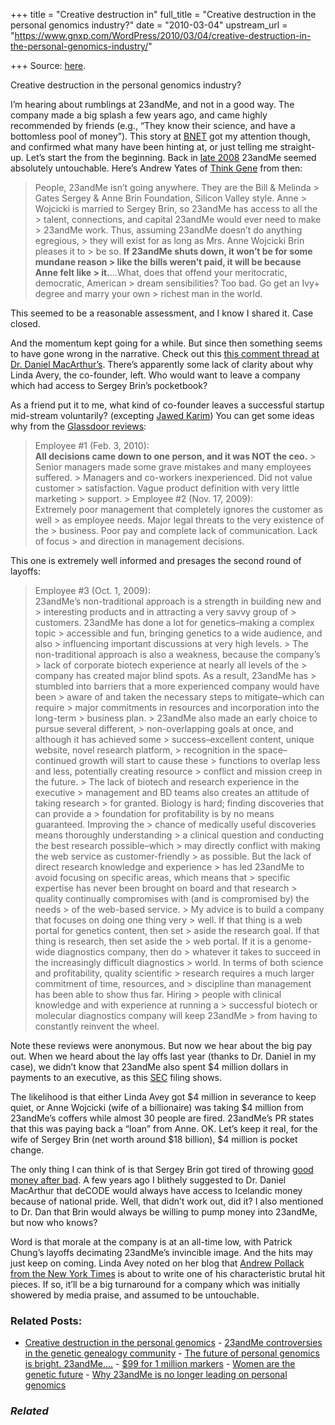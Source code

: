 +++
title = "Creative destruction in"
full_title = "Creative destruction in the personal genomics industry?"
date = "2010-03-04"
upstream_url = "https://www.gnxp.com/WordPress/2010/03/04/creative-destruction-in-the-personal-genomics-industry/"

+++
Source: [here](https://www.gnxp.com/WordPress/2010/03/04/creative-destruction-in-the-personal-genomics-industry/).

Creative destruction in the personal genomics industry?

I’m hearing about rumblings at 23andMe, and not in a good way. The company made a big splash a few years ago, and came highly recommended by friends (e.g., “They know their science, and have a bottomless pool of money”). This story at [BNET](http://industry.bnet.com/healthcare/10001834/23-and-mes-questionable-4mm-spend-is-it-really-the-right-time/) got my attention though, and confirmed what many have been hinting at, or just telling me straight-up. Let’s start the from the beginning. Back in [late 2008](http://www.thinkgene.com/23andme-is-dtc-genomics-and-nobody-should-be-surprised/) 23andMe seemed absolutely untouchable. Here’s Andrew Yates of [Think Gene](http://thinkgene.com) from then:

> People, 23andMe isn’t going anywhere. They are the Bill & Melinda > Gates Sergey & Anne Brin Foundation, Silicon Valley style. Anne > Wojcicki is married to Sergey Brin, so 23andMe has access to all the > talent, connections, and capital 23andMe would ever need to make > 23andMe work. Thus, assuming 23andMe doesn’t do anything egregious, > they will exist for as long as Mrs. Anne Wojcicki Brin pleases it to > be so. **If 23andMe shuts down, it won’t be for some mundane reason > like the bills weren’t paid, it will be because Anne felt like > it.**…What, does that offend your meritocratic, democratic, American > dream sensibilities? Too bad. Go get an Ivy+ degree and marry your own > richest man in the world.

This seemed to be a reasonable assessment, and I know I shared it. Case closed.

And the momentum kept going for a while. But since then something seems to have gone wrong in the narrative. Check out this [this comment thread at Dr. Daniel MacArthur’s](http://scienceblogs.com/geneticfuture/2009/11/23andme_gets_scooped_on_hair_c.php). There’s apparently some lack of clarity about why Linda Avery, the co-founder, left. Who would want to leave a company which had access to Sergey Brin’s pocketbook?

As a friend put it to me, what kind of co-founder leaves a successful startup mid-stream voluntarily? (excepting [Jawed Karim](https://en.wikipedia.org/wiki/Jawed_Karim)) You can get some ideas why from the [Glassdoor reviews](http://www.glassdoor.com/Reviews/23andMe-Reviews-E145899.htm):  

> Employee \#1 (Feb. 3, 2010):  
> **All decisions came down to one person, and it was NOT the ceo.** > Senior managers made some grave mistakes and many employees suffered. > Managers and co-workers inexperienced. Did not value customer > satisfaction. Vague product definition with very little marketing > support. >
> Employee \#2 (Nov. 17, 2009):  
> Extremely poor management that completely ignores the customer as well > as employee needs. Major legal threats to the very existence of the > business. Poor pay and complete lack of communication. Lack of focus > and direction in management decisions.

This one is extremely well informed and presages the second round of layoffs:

> Employee \#3 (Oct. 1, 2009):  
> 23andMe’s non-traditional approach is a strength in building new and > interesting products and in attracting a very savvy group of > customers. 23andMe has done a lot for genetics–making a complex topic > accessible and fun, bringing genetics to a wide audience, and also > influencing important discussions at very high levels. >
> The non-traditional approach is also a weakness, because the company’s > lack of corporate biotech experience at nearly all levels of the > company has created major blind spots. As a result, 23andMe has > stumbled into barriers that a more experienced company would have been > aware of and taken the necessary steps to mitigate–which can require > major commitments in resources and incorporation into the long-term > business plan. >
> 23andMe also made an early choice to pursue several different, > non-overlapping goals at once, and although it has achieved some > success–excellent content, unique website, novel research platform, > recognition in the space–continued growth will start to cause these > functions to overlap less and less, potentially creating resource > conflict and mission creep in the future. >
> The lack of biotech and research experience in the executive > management and BD teams also creates an attitude of taking research > for granted. Biology is hard; finding discoveries that can provide a > foundation for profitability is by no means guaranteed. Improving the > chance of medically useful discoveries means thoroughly understanding > a clinical question and conducting the best research possible–which > may directly conflict with making the web service as customer-friendly > as possible. But the lack of direct research knowledge and experience > has led 23andMe to avoid focusing on specific areas, which means that > specific expertise has never been brought on board and that research > quality continually compromises with (and is compromised by) the needs > of the web-based service. >
> My advice is to build a company that focuses on doing one thing very > well. If that thing is a web portal for genetics content, then set > aside the research goal. If that thing is research, then set aside the > web portal. If it is a genome-wide diagnostics company, then do > whatever it takes to succeed in the increasingly difficult diagnostics > world. In terms of both science and profitability, quality scientific > research requires a much larger commitment of time, resources, and > discipline than management has been able to show thus far. Hiring > people with clinical knowledge and with experience at running a > successful biotech or molecular diagnostics company will keep 23andMe > from having to constantly reinvent the wheel.

Note these reviews were anonymous. But now we hear about the big pay out. When we heard about the lay offs last year (thanks to Dr. Daniel in my case), we didn’t know that 23andMe also spent \$4 million dollars in payments to an executive, as this [SEC](https://www.sec.gov/Archives/edgar/data/1414053/000141405309000006/xslFormDX01/primary_doc.xml) filing shows.

The likelihood is that either Linda Avey got \$4 million in severance to keep quiet, or Anne Wojcicki (wife of a billionaire) was taking \$4 million from 23andMe’s coffers while almost 30 people are fired. 23andMe’s PR states that this was paying back a “loan” from Anne. OK. Let’s keep it real, for the wife of Sergey Brin (net worth around \$18 billion), \$4 million is pocket change.

The only thing I can think of is that Sergey Brin got tired of throwing [good money after bad](http://techcrunch.com/2009/06/18/all-in-the-family-sergey-brin-loans-23andme-10-million-and-google-ponies-up-26-million/). A few years ago I blithely suggested to Dr. Daniel MacArthur that deCODE would always have access to Icelandic money because of national pride. Well, that didn’t work out, did it? I also mentioned to Dr. Dan that Brin would always be willing to pump money into 23andMe, but now who knows?

Word is that morale at the company is at an all-time low, with Patrick Chung’s layoffs decimating 23andMe’s invincible image. And the hits may just keep on coming. Linda Avey noted on her blog that [Andrew Pollack from the New York Times](https://lillymendel.blogspot.com/2010/03/read-all-about-it.html) is about to write one of his characteristic brutal hit pieces. If so, it’ll be a big turnaround for a company which was initially showered by media praise, and assumed to be untouchable.

### Related Posts:

- [Creative destruction in the personal
  genomics](https://www.gnxp.com/WordPress/2010/03/04/creative-destruction-in-the-personal-genomics/) - [23andMe controversies in the genetic genealogy
  community](https://www.gnxp.com/WordPress/2012/01/01/23andme-controversies-in-the-genetic-genealogy-community/) - [The future of personal genomics is bright.
  23andMe....](https://www.gnxp.com/WordPress/2013/12/07/the-future-of-personal-genomics-is-bright-23andme/) - [\$99 for 1 million
  markers](https://www.gnxp.com/WordPress/2012/12/11/99-for-1-million-markers/) - [Women are the genetic
  future](https://www.gnxp.com/WordPress/2009/03/31/women-are-the-genetic-future/) - [Why 23andMe is no longer leading on personal
  genomics](https://www.gnxp.com/WordPress/2016/10/27/why-23andme-is-no-longer-leading-on-personal-genomics/)

### *Related*

[](https://www.addtoany.com/add_to/facebook?linkurl=https%3A%2F%2Fwww.gnxp.com%2FWordPress%2F2010%2F03%2F04%2Fcreative-destruction-in-the-personal-genomics-industry%2F&linkname=Creative%20destruction%20in%20the%20personal%20genomics%20industry%3F "Facebook")[](https://www.addtoany.com/add_to/twitter?linkurl=https%3A%2F%2Fwww.gnxp.com%2FWordPress%2F2010%2F03%2F04%2Fcreative-destruction-in-the-personal-genomics-industry%2F&linkname=Creative%20destruction%20in%20the%20personal%20genomics%20industry%3F "Twitter")[](https://www.addtoany.com/add_to/email?linkurl=https%3A%2F%2Fwww.gnxp.com%2FWordPress%2F2010%2F03%2F04%2Fcreative-destruction-in-the-personal-genomics-industry%2F&linkname=Creative%20destruction%20in%20the%20personal%20genomics%20industry%3F "Email")[](https://www.addtoany.com/share)
